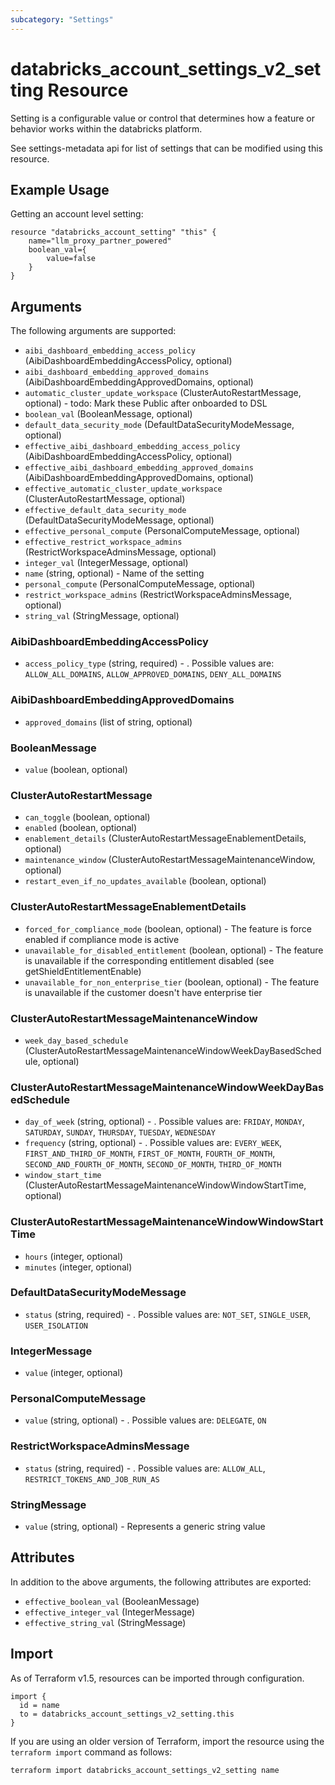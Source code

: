 ```yaml
---
subcategory: "Settings"
---
```

# databricks_account_settings_v2_setting Resource
Setting is a configurable value or control that determines how a feature or behavior works within the databricks platform.

[//]: # (todo: add public link to metadata api after production doc link available)
See settings-metadata api for list of settings that can be modified using this resource. 

## Example Usage
Getting an account level setting:

```hcl
resource "databricks_account_setting" "this" {
    name="llm_proxy_partner_powered"
    boolean_val={
        value=false
    }
}
```

## Arguments
The following arguments are supported:
* `aibi_dashboard_embedding_access_policy` (AibiDashboardEmbeddingAccessPolicy, optional)
* `aibi_dashboard_embedding_approved_domains` (AibiDashboardEmbeddingApprovedDomains, optional)
* `automatic_cluster_update_workspace` (ClusterAutoRestartMessage, optional) - todo: Mark these Public after onboarded to DSL
* `boolean_val` (BooleanMessage, optional)
* `default_data_security_mode` (DefaultDataSecurityModeMessage, optional)
* `effective_aibi_dashboard_embedding_access_policy` (AibiDashboardEmbeddingAccessPolicy, optional)
* `effective_aibi_dashboard_embedding_approved_domains` (AibiDashboardEmbeddingApprovedDomains, optional)
* `effective_automatic_cluster_update_workspace` (ClusterAutoRestartMessage, optional)
* `effective_default_data_security_mode` (DefaultDataSecurityModeMessage, optional)
* `effective_personal_compute` (PersonalComputeMessage, optional)
* `effective_restrict_workspace_admins` (RestrictWorkspaceAdminsMessage, optional)
* `integer_val` (IntegerMessage, optional)
* `name` (string, optional) - Name of the setting
* `personal_compute` (PersonalComputeMessage, optional)
* `restrict_workspace_admins` (RestrictWorkspaceAdminsMessage, optional)
* `string_val` (StringMessage, optional)

### AibiDashboardEmbeddingAccessPolicy
* `access_policy_type` (string, required) - . Possible values are: `ALLOW_ALL_DOMAINS`, `ALLOW_APPROVED_DOMAINS`, `DENY_ALL_DOMAINS`

### AibiDashboardEmbeddingApprovedDomains
* `approved_domains` (list of string, optional)

### BooleanMessage
* `value` (boolean, optional)

### ClusterAutoRestartMessage
* `can_toggle` (boolean, optional)
* `enabled` (boolean, optional)
* `enablement_details` (ClusterAutoRestartMessageEnablementDetails, optional)
* `maintenance_window` (ClusterAutoRestartMessageMaintenanceWindow, optional)
* `restart_even_if_no_updates_available` (boolean, optional)

### ClusterAutoRestartMessageEnablementDetails
* `forced_for_compliance_mode` (boolean, optional) - The feature is force enabled if compliance mode is active
* `unavailable_for_disabled_entitlement` (boolean, optional) - The feature is unavailable if the corresponding entitlement disabled (see getShieldEntitlementEnable)
* `unavailable_for_non_enterprise_tier` (boolean, optional) - The feature is unavailable if the customer doesn't have enterprise tier

### ClusterAutoRestartMessageMaintenanceWindow
* `week_day_based_schedule` (ClusterAutoRestartMessageMaintenanceWindowWeekDayBasedSchedule, optional)

### ClusterAutoRestartMessageMaintenanceWindowWeekDayBasedSchedule
* `day_of_week` (string, optional) - . Possible values are: `FRIDAY`, `MONDAY`, `SATURDAY`, `SUNDAY`, `THURSDAY`, `TUESDAY`, `WEDNESDAY`
* `frequency` (string, optional) - . Possible values are: `EVERY_WEEK`, `FIRST_AND_THIRD_OF_MONTH`, `FIRST_OF_MONTH`, `FOURTH_OF_MONTH`, `SECOND_AND_FOURTH_OF_MONTH`, `SECOND_OF_MONTH`, `THIRD_OF_MONTH`
* `window_start_time` (ClusterAutoRestartMessageMaintenanceWindowWindowStartTime, optional)

### ClusterAutoRestartMessageMaintenanceWindowWindowStartTime
* `hours` (integer, optional)
* `minutes` (integer, optional)

### DefaultDataSecurityModeMessage
* `status` (string, required) - . Possible values are: `NOT_SET`, `SINGLE_USER`, `USER_ISOLATION`

### IntegerMessage
* `value` (integer, optional)

### PersonalComputeMessage
* `value` (string, optional) - . Possible values are: `DELEGATE`, `ON`

### RestrictWorkspaceAdminsMessage
* `status` (string, required) - . Possible values are: `ALLOW_ALL`, `RESTRICT_TOKENS_AND_JOB_RUN_AS`

### StringMessage
* `value` (string, optional) - Represents a generic string value

## Attributes
In addition to the above arguments, the following attributes are exported:
* `effective_boolean_val` (BooleanMessage)
* `effective_integer_val` (IntegerMessage)
* `effective_string_val` (StringMessage)

## Import
As of Terraform v1.5, resources can be imported through configuration.
```hcl
import {
  id = name
  to = databricks_account_settings_v2_setting.this
}
```

If you are using an older version of Terraform, import the resource using the `terraform import` command as follows:
```sh
terraform import databricks_account_settings_v2_setting name
```